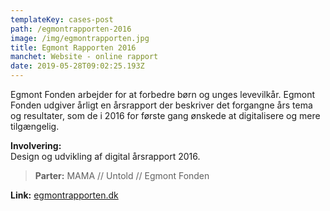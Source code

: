 ```yaml
---
templateKey: cases-post
path: /egmontrapporten-2016
image: /img/egmontrapporten.jpg
title: Egmont Rapporten 2016
manchet: Website - online rapport
date: 2019-05-28T09:02:25.193Z
---
```

Egmont Fonden arbejder for at forbedre børn og unges levevilkår. Egmont Fonden udgiver årligt en årsrapport der beskriver det forgangne års tema og resultater, som de i 2016 for første gang ønskede at digitalisere og mere tilgængelig.

**Involvering:**\
Design og udvikling af digital årsrapport 2016.

> **Parter:** MAMA // Untold // Egmont Fonden

**Link:** [egmontrapporten.dk](http://egmontrapporten.dk)
